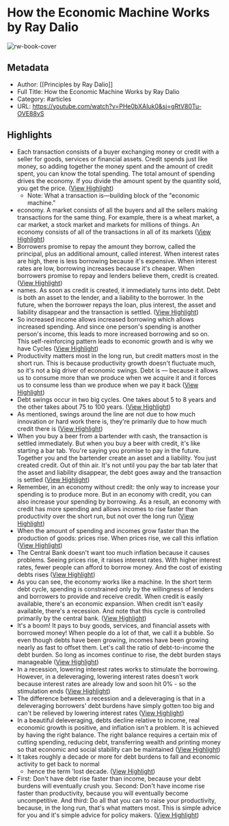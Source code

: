# How the Economic Machine Works by Ray Dalio

![rw-book-cover](https://i.ytimg.com/vi/PHe0bXAIuk0/maxresdefault.jpg)

## Metadata
- Author: [[Principles by Ray Dalio]]
- Full Title: How the Economic Machine Works by Ray Dalio
- Category: #articles
- URL: https://youtube.com/watch?v=PHe0bXAIuk0&si=gRtV80Tu-OVE88vS

## Highlights
- Each transaction consists of a buyer exchanging money or credit with a seller for goods, services or financial assets. Credit spends just like money, so adding together the money spent and the amount of credit spent, you can know the total spending. The total amount of spending drives the economy. If you divide the amount spent by the quantity sold, you get the price. ([View Highlight](https://read.readwise.io/read/01hbqs9aydz0ctgds3waz773v0))
    - Note: What a transaction is—building block of the "economic machine."
- economy. A market consists of all the buyers and all the sellers making transactions for the same thing. For example, there is a wheat market, a car market, a stock market and markets for millions of things.
  An economy consists of all of the transactions in all of its markets ([View Highlight](https://read.readwise.io/read/01hbqsb8kyye0deb39d0smj4ke))
- Borrowers promise to repay the amount they borrow, called the principal, plus an additional amount, called interest. When interest rates are high, there is less borrowing because it's expensive. When interest rates are low, borrowing increases because it's cheaper. When borrowers promise to repay and lenders believe them, credit is created. ([View Highlight](https://read.readwise.io/read/01hbqsd4sp4bk027eaww3fefy3))
- names. As soon as credit is created, it immediately turns into debt. Debt is both an asset to the lender, and a liability to the borrower. In the future, when the borrower repays the loan, plus interest, the asset and liability disappear and the transaction is settled. ([View Highlight](https://read.readwise.io/read/01hbqsdt5qh5wfvxye813txx11))
- So increased income allows increased borrowing which allows increased spending. And since one person's spending is another person's income, this leads to more increased borrowing and so on. This self-reinforcing pattern leads to economic growth and is why we have Cycles ([View Highlight](https://read.readwise.io/read/01hbqsfmekz5ans96x1edn3yk3))
- Productivity matters most in the long run, but credit matters most in the short run. This is because productivity growth doesn't fluctuate much, so it's not a big driver of economic swings.
  Debt is — because it allows us to consume more than we produce when we acquire it and it forces us to consume less than we produce when we pay it back ([View Highlight](https://read.readwise.io/read/01hbqsgm5fb5c7ebh6n3j2666y))
- Debt swings occur in two big cycles. One takes about 5 to 8 years and the other takes about 75 to 100 years. ([View Highlight](https://read.readwise.io/read/01hbqshk10ceescb6fp7fy1zvf))
- As mentioned, swings around the line are not due to how much innovation or hard work there is, they're primarily due to how much credit there is ([View Highlight](https://read.readwise.io/read/01hbqshzzn44jj1hz3rzdfxv00))
- When you buy a beer from a bartender with cash, the transaction is settled immediately. But when you buy a beer with credit, it's like starting a bar tab. You're saying you promise to pay in the future. Together you and the bartender create an asset and a liability.
  You just created credit. Out of thin air. It's not until you pay the bar tab later that the asset and liability disappear, the debt goes away and the transaction is settled ([View Highlight](https://read.readwise.io/read/01hbvcskzz8y56jswrvhnj4ca2))
- Remember, in an economy without credit:
  the only way to increase your spending is to produce more. But in an economy with credit, you can also increase your spending by borrowing. As a result, an economy with credit has more spending and allows incomes to rise faster than productivity over the short run, but not over the long run ([View Highlight](https://read.readwise.io/read/01hbvct3rg84t8mrvmrzxgmxvr))
- When the amount of spending and incomes grow faster than the production of goods: prices rise. When prices rise, we call this inflation ([View Highlight](https://read.readwise.io/read/01hbvcwysm54d27b7j0bk0jmtt))
- The Central Bank doesn't want too much inflation
  because it causes problems. Seeing prices rise, it raises interest rates. With higher interest rates, fewer people can afford to borrow money. And the cost of existing debts rises ([View Highlight](https://read.readwise.io/read/01hbvcy4qwcrv47th2jne10h7c))
- As you can see, the economy works like a machine. In the short term debt cycle, spending is constrained only by the willingness of lenders and borrowers to provide and receive credit. When credit is easily available, there's an economic expansion. When credit isn't easily available, there's a recession. And note that this cycle is controlled primarily by the central bank. ([View Highlight](https://read.readwise.io/read/01hbvcyxc0megjcedxncs4tbk1))
- It's a boom! It pays to buy goods, services, and financial assets with borrowed money! When people do a lot of that, we call it a bubble. So even though debts have been growing, incomes have been growing nearly as fast to offset them. Let's call the ratio of debt-to-income the debt burden. So long as incomes continue to rise, the debt burden stays manageable ([View Highlight](https://read.readwise.io/read/01hbvd1zcxdb38fc3306vfh5gy))
- In a recession, lowering interest rates works to stimulate the borrowing. However, in a deleveraging, lowering interest rates doesn't work because interest rates are already low and soon hit 0% - so the stimulation ends ([View Highlight](https://read.readwise.io/read/01hbvd435yghz6jkgf28bgr9tv))
- The difference between a recession and a deleveraging is that in a deleveraging borrowers' debt burdens have simply gotten too big and can't be relieved by lowering interest rates ([View Highlight](https://read.readwise.io/read/01hbvd4n0ww8yrmgq8c62466ns))
- In a beautiful deleveraging, debts decline relative to income, real economic growth is positive, and inflation isn't a problem. It is achieved by having the right balance. The right balance requires a certain mix
  of cutting spending, reducing debt, transferring wealth and printing money so that economic and social stability can be maintained ([View Highlight](https://read.readwise.io/read/01hbvderpv8nek273cvwh4r54s))
- It takes roughly a decade or more for debt burdens to fall and economic activity to get back to normal
  - hence the term 'lost decade. ([View Highlight](https://read.readwise.io/read/01hbvdj3f9m5wsy3p6epq01fbk))
- First: Don't have debt rise faster than income, because your debt burdens will eventually crush you. Second: Don't have income rise faster than productivity, because you will eventually become uncompetitive. And third: Do all that you can to raise your productivity, because, in the long run, that's what matters most. This is simple advice for you and it's simple advice for policy makers. ([View Highlight](https://read.readwise.io/read/01hbvdjn6nrs70atkv6vvwpymf))
